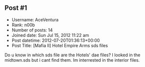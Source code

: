 ## Post #1
- Username: AceVentura
- Rank: n00b
- Number of posts: 14
- Joined date: Sun Jul 15, 2012 11:22 am
- Post datetime: 2012-07-20T01:36:13+00:00
- Post Title: [Mafia II] Hotel Empire Arms sds files

Do u know in which sds file are the Hotels' dae files? I looked in the midtown.sds but i cant find them. Im interrested in the interior files.
